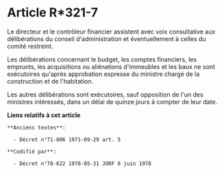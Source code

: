 # Article R*321-7

Le directeur et le contrôleur financier assistent avec voix consultative aux délibérations du conseil d'administration et
éventuellement à celles du comité restreint.

Les délibérations concernant le budget, les comptes financiers, les emprunts, les acquisitions ou aliénations d'immeubles et
les baux ne sont exécutoires qu'après approbation expresse du ministre chargé de la construction et de l'habitation.

Les autres délibérations sont exécutoires, sauf opposition de l'un des ministres intéressés, dans un délai de quinze jours à
compter de leur date.

**Liens relatifs à cet article**

	**Anciens textes**:

	  - Décret n°71-806 1971-09-29 art. 5

	**Codifié par**:

	  - Décret n°78-622 1978-05-31 JORF 8 juin 1978
